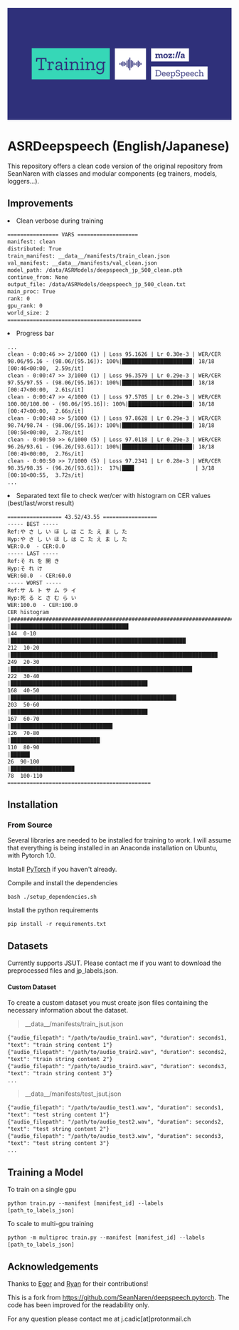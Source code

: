 ![alt text](https://github.com/JeanMaximilienCadic/ASRDeepSpeech/blob/master/img/Training-Deep-Speech.png)
# ASRDeepspeech (English/Japanese)

This repository offers a clean code version of the original repository from SeanNaren with classes and modular
components (eg trainers, models, loggers...).

## Improvements
<li> Clean verbose during training 

```
================ VARS ===================
manifest: clean
distributed: True
train_manifest: __data__/manifests/train_clean.json
val_manifest: __data__/manifests/val_clean.json
model_path: /data/ASRModels/deepspeech_jp_500_clean.pth
continue_from: None
output_file: /data/ASRModels/deepspeech_jp_500_clean.txt
main_proc: True
rank: 0
gpu_rank: 0
world_size: 2
==========================================
```
<li> Progress bar

```
...
clean - 0:00:46 >> 2/1000 (1) | Loss 95.1626 | Lr 0.30e-3 | WER/CER 98.06/95.16 - (98.06/[95.16]): 100%|██████████████████████| 18/18 [00:46<00:00,  2.59s/it]
clean - 0:00:47 >> 3/1000 (1) | Loss 96.3579 | Lr 0.29e-3 | WER/CER 97.55/97.55 - (98.06/[95.16]): 100%|██████████████████████| 18/18 [00:47<00:00,  2.61s/it]
clean - 0:00:47 >> 4/1000 (1) | Loss 97.5705 | Lr 0.29e-3 | WER/CER 100.00/100.00 - (98.06/[95.16]): 100%|████████████████████| 18/18 [00:47<00:00,  2.66s/it]
clean - 0:00:48 >> 5/1000 (1) | Loss 97.8628 | Lr 0.29e-3 | WER/CER 98.74/98.74 - (98.06/[95.16]): 100%|██████████████████████| 18/18 [00:50<00:00,  2.78s/it]
clean - 0:00:50 >> 6/1000 (5) | Loss 97.0118 | Lr 0.29e-3 | WER/CER 96.26/93.61 - (96.26/[93.61]): 100%|██████████████████████| 18/18 [00:49<00:00,  2.76s/it]
clean - 0:00:50 >> 7/1000 (5) | Loss 97.2341 | Lr 0.28e-3 | WER/CER 98.35/98.35 - (96.26/[93.61]):  17%|███▊                   | 3/18 [00:10<00:55,  3.72s/it]
...
```

<li> Separated text file to check wer/cer with histogram on CER values (best/last/worst result)

```
================= 43.52/43.55 =================
----- BEST -----
Ref:や さ し い ほ し は こ た え ま し た
Hyp:や さ し い ほ し は こ た え ま し た
WER:0.0  - CER:0.0
----- LAST -----
Ref:そ れ を 開 き
Hyp:そ れ け
WER:60.0  - CER:60.0
----- WORST -----
Ref:サ ル ト サ ム ラ イ
Hyp:死 る と さ む ら い
WER:100.0  - CER:100.0
CER histogram
|###############################################################################
|█████████████████████████████████████                              144  0-10
|███████████████████████████████████████████████████████            212  10-20
|█████████████████████████████████████████████████████████████████  249  20-30
|█████████████████████████████████████████████████████████          222  30-40
|███████████████████████████████████████████                        168  40-50
|████████████████████████████████████████████████████               203  50-60
|███████████████████████████████████████████                        167  60-70
|████████████████████████████████                                   126  70-80
|████████████████████████████                                       110  80-90
|██████                                                              26  90-100
|████████████████████                                                78  100-110
=============================================

```



## Installation

### From Source

Several libraries are needed to be installed for training to work. I will assume that everything is being installed in
an Anaconda installation on Ubuntu, with Pytorch 1.0.

Install [PyTorch](https://github.com/pytorch/pytorch#installation) if you haven't already.

Compile and install the dependencies
```
bash ./setup_dependencies.sh
```

Install the python requirements
```
pip install -r requirements.txt
```

## Datasets

Currently supports JSUT. Please contact me if you want to download the preprocessed files and jp_labels.json.

#### Custom Dataset

To create a custom dataset you must create json files containing the necessary information about the dataset.
> \_\_data\_\_/manifests/train_jsut.json
```
{"audio_filepath": "/path/to/audio_train1.wav", "duration": seconds1, "text": "train string content 1"}
{"audio_filepath": "/path/to/audio_train2.wav", "duration": seconds2, "text": "train string content 2"}
{"audio_filepath": "/path/to/audio_train3.wav", "duration": seconds3, "text": "train string content 3"}
...
```
> \_\_data\_\_/manifests/test_jsut.json
```
{"audio_filepath": "/path/to/audio_test1.wav", "duration": seconds1, "text": "test string content 1"}
{"audio_filepath": "/path/to/audio_test2.wav", "duration": seconds2, "text": "test string content 2"}
{"audio_filepath": "/path/to/audio_test3.wav", "duration": seconds3, "text": "test string content 3"}
...
```

## Training a Model

To train on a single gpu
```
python train.py --manifest [manifest_id] --labels [path_to_labels_json]
```
To scale to multi-gpu training
```
python -m multiproc train.py --manifest [manifest_id] --labels [path_to_labels_json]             
```

## Acknowledgements

Thanks to [Egor](https://github.com/EgorLakomkin) and [Ryan](https://github.com/ryanleary) for their contributions!

This is a fork from https://github.com/SeanNaren/deepspeech.pytorch. The code has been improved for the readability only.

For any question please contact me at j.cadic[at]protonmail.ch
